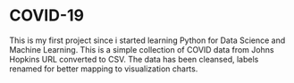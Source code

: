 # COVID-19
This is my first project since i started learning Python for Data Science and Machine Learning.  This is a simple collection of COVID data from Johns Hopkins URL converted to CSV.  The data has been cleansed, labels renamed for better mapping to visualization charts. 
